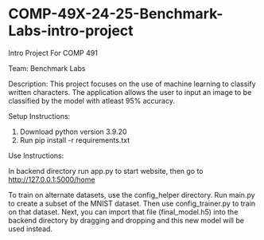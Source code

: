 # COMP-49X-24-25-Benchmark-Labs-intro-project

Intro Project For COMP 491

Team: Benchmark Labs

Description: This project focuses on the use of machine learning to classify written characters.
The application allows the user to input an image to be classified by the model with atleast 95% accuracy.

Setup Instructions:
1. Download python version 3.9.20
2. Run pip install -r requirements.txt

Use Instructions: 

In backend directory run app.py to start website, then go to http://127.0.0.1:5000/home

To train on alternate datasets, use the config_helper directory.
Run main.py to create a subset of the MNIST dataset. Then use config_trainer.py to train on that dataset.
Next, you can import that file (final_model.h5) into the backend directory by dragging and dropping and this new model will be used instead.
